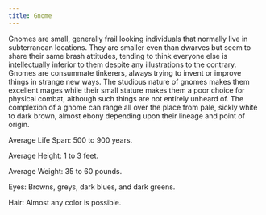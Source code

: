 ```yaml
---
title: Gnome
---
```


Gnomes are small, generally frail looking individuals that normally live in subterranean locations. They are smaller even than dwarves but seem to share their same brash attitudes, tending to think everyone else is intellectually inferior to them despite any illustrations to the contrary. Gnomes are consummate tinkerers, always trying to invent or improve things in strange new ways. The studious nature of gnomes makes them excellent mages while their small stature makes them a poor choice for physical combat, although such things are not entirely unheard of. The complexion of a gnome can range all over the place from pale, sickly white to dark brown, almost ebony depending upon their lineage and point of origin.

Average Life Span: 500 to 900 years.

Average Height: 1 to 3 feet.

Average Weight: 35 to 60 pounds.

Eyes: Browns, greys, dark blues, and dark greens.

Hair: Almost any color is possible.
